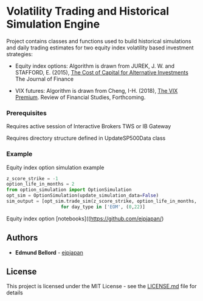 # Volatility Trading and Historical Simulation Engine

Project contains classes and functions used to build historical simulations and daily trading estimates for two equity index volatility based investment strategies: 

  - Equity index options: Algorithm is drawn from JUREK, J. W. and STAFFORD, E. (2015),  [The Cost of Capital for Alternative Investments](https://www.hbs.edu/faculty/Publication%20Files/Cost%20of%20Capital%20for%20Alternative%20Investments_57a4f444-65fa-4f0c-b51a-116408f1dab9.pdf) The Journal of Finance
  
  - VIX futures: Algorithm is drawn from Cheng, I-H. (2018), [The VIX Premium](https://ssrn.com/abstract=2495414). Review of Financial Studies, Forthcoming. 


### Prerequisites

Requires active session of Interactive Brokers TWS or IB Gateway 

Requires directory structure defined in UpdateSP500Data class

### Example

Equity index option simulation example
```python
z_score_strike = -1
option_life_in_months = 2
from option_simulation import OptionSimulation
opt_sim = OptionSimulation(update_simulation_data=False)
sim_output = [opt_sim.trade_sim(z_score_strike, option_life_in_months, trade_day_type=day_type) \
                    for day_type in ['EOM', (0,22)]
```
Equity index option [notebooks]((https://github.com/ejpjapan/)


## Authors

* **Edmund Bellord** - [ejpjapan](https://github.com/ejpjapan/)

## License

This project is licensed under the MIT License - see the [LICENSE.md](https://github.com/ejpjapan/opt_trade/blob/master/LICENSE) file for details
